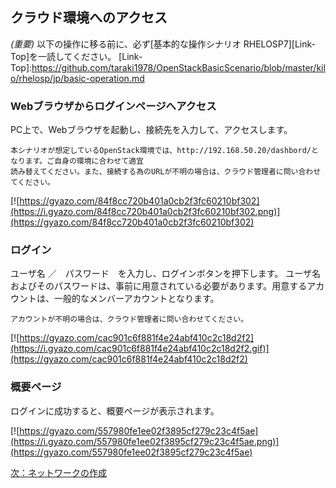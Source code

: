 ## クラウド環境へのアクセス


*(重要)* 以下の操作に移る前に、必ず[基本的な操作シナリオ RHELOSP7][Link-Top]を一読してください。 
[Link-Top]:https://github.com/taraki1978/OpenStackBasicScenario/blob/master/kilo/rhelosp/jp/basic-operation.md

### Webブラウザからログインページへアクセス
PC上で、Webブラウザを起動し、接続先を入力して、アクセスします。

```
本シナリオが想定しているOpenStack環境では、http://192.168.50.20/dashbord/となります。ご自身の環境に合わせて適宜
読み替えてください。また、接続する為のURLが不明の場合は、クラウド管理者に問い合わせてください。
```

[![https://gyazo.com/84f8cc720b401a0cb2f3fc60210bf302](https://i.gyazo.com/84f8cc720b401a0cb2f3fc60210bf302.png)](https://gyazo.com/84f8cc720b401a0cb2f3fc60210bf302)

### ログイン
ユーザ名 ／　パスワード　を入力し、ログインボタンを押下します。
ユーザ名およびそのパスワードは、事前に用意されている必要があります。用意するアカウントは、一般的なメンバーアカウントとなります。

```
アカウントが不明の場合は、クラウド管理者に問い合わせてください。
```

[![https://gyazo.com/cac901c6f881f4e24abf410c2c18d2f2](https://i.gyazo.com/cac901c6f881f4e24abf410c2c18d2f2.gif)](https://gyazo.com/cac901c6f881f4e24abf410c2c18d2f2)

### 概要ページ
ログインに成功すると、概要ページが表示されます。

[![https://gyazo.com/557980fe1ee02f3895cf279c23c4f5ae](https://i.gyazo.com/557980fe1ee02f3895cf279c23c4f5ae.png)](https://gyazo.com/557980fe1ee02f3895cf279c23c4f5ae)


[次：ネットワークの作成](https://github.com/taraki1978/OpenStackBasicScenario/blob/master/kilo/rhelosp/jp/scenario/02-create-network.md)
